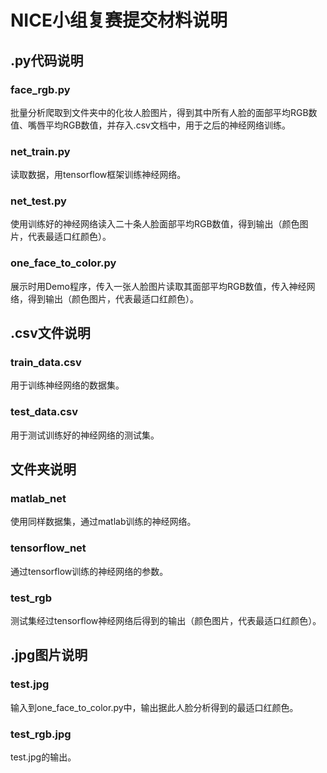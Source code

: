 # NICE小组复赛提交材料说明

## .py代码说明

### face_rgb.py
批量分析爬取到文件夹中的化妆人脸图片，得到其中所有人脸的面部平均RGB数值、嘴唇平均RGB数值，并存入.csv文档中，用于之后的神经网络训练。
### net_train.py
读取数据，用tensorflow框架训练神经网络。
### net_test.py
使用训练好的神经网络读入二十条人脸面部平均RGB数值，得到输出（颜色图片，代表最适口红颜色）。
### one_face_to_color.py
展示时用Demo程序，传入一张人脸图片读取其面部平均RGB数值，传入神经网络，得到输出（颜色图片，代表最适口红颜色）。

## .csv文件说明

### train_data.csv
用于训练神经网络的数据集。
### test_data.csv
用于测试训练好的神经网络的测试集。

## 文件夹说明

### matlab_net
使用同样数据集，通过matlab训练的神经网络。
### tensorflow_net
通过tensorflow训练的神经网络的参数。
### test_rgb
测试集经过tensorflow神经网络后得到的输出（颜色图片，代表最适口红颜色）。

## .jpg图片说明

### test.jpg

输入到one_face_to_color.py中，输出据此人脸分析得到的最适口红颜色。
### test_rgb.jpg
test.jpg的输出。

